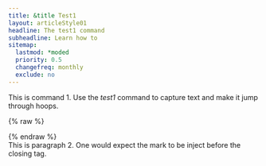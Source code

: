 ```yaml
---
title: &title Test1
layout: articleStyle01
headline: The test1 command
subheadline: Learn how to
sitemap:
  lastmod: *moded
  priority: 0.5
  changefreq: monthly
  exclude: no
---
```

This is command 1. Use the _test1_ command to capture text and make it jump through hoops.  

{% raw %}
<script>
var testJSVar= 1;
</script>
{% endraw %}  
This is paragraph 2. One would expect the mark to be inject before the closing tag.